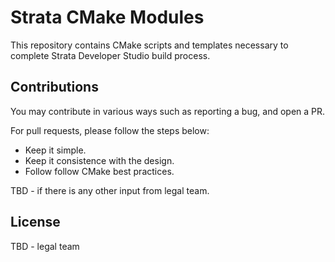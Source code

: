 # Strata CMake Modules
This repository contains CMake scripts and templates necessary to complete Strata Developer Studio build process.

## Contributions
You may contribute in various ways such as reporting a bug, and open a PR.

For pull requests, please follow the steps below:
  * Keep it simple.
  * Keep it consistence with the design.
  * Follow follow CMake best practices.

TBD - if there is any other input from legal team.

## License
TBD - legal team